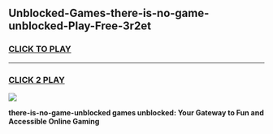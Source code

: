 
## Unblocked-Games-there-is-no-game-unblocked-Play-Free-3r2et
<h3>
<a href="https://premium76.site?title=there-is-no-game-unblocked&ref=18A1">CLICK TO PLAY</a></h3>
<hr>

<h3>
<a href="https://premium76.site?title=there-is-no-game-unblocked&ref=18A1">CLICK 2 PLAY</a>
  
</h3>

<a href="https://premium76.site?title=there-is-no-game-unblocked&ref=18A1"><img src="https://clearcache.store/games.png"></a>


**there-is-no-game-unblocked games unblocked: Your Gateway to Fun and Accessible Online Gaming**
